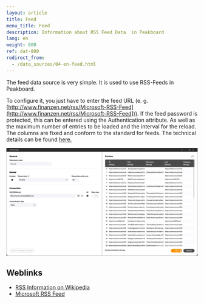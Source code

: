 ```yaml
---
layout: article
title: Feed
menu_title: Feed
description: Information about RSS Feed Data  in Peakboard
lang: en
weight: 800
ref: dat-800
redirect_from:
  - /data_sources/04-en-feed.html
---
```

The feed data source is very simple. It is used to use RSS-Feeds in Peakboard.

To configure it, you just have to enter the feed URL (e. g. [http://www.finanzen.net/rss/Microsoft-RSS-Feed](http://www.finanzen.net/rss/Microsoft-RSS-Feed])). If the feed password is protected, this can be entered using the Authentication attribute. As well as the maximum number of entries to be loaded and the interval for the reload. The columns are fixed and conform to the standard for feeds. The technical details can be found [here.](https://en.wikipedia.org/wiki/RSS)

![Add Data Dialog](/assets/images/data-sources/feed/en_feed-01.png)

## Weblinks

- [RSS Information on Wikipedia](https://en.wikipedia.org/wiki/RSS)
- [Microsoft RSS Feed](http://www.finanzen.net/rss/Microsoft-RSS-Feed)
